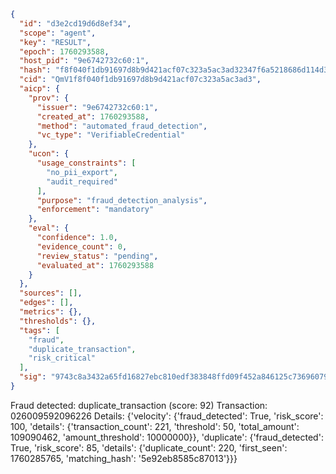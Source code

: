 ```json
{
  "id": "d3e2cd19d6d8ef34",
  "scope": "agent",
  "key": "RESULT",
  "epoch": 1760293588,
  "host_pid": "9e6742732c60:1",
  "hash": "f8f040f1db91697d8b9d421acf07c323a5ac3ad32347f6a5218686d114d3609d",
  "cid": "QmV1f8f040f1db91697d8b9d421acf07c323a5ac3ad3",
  "aicp": {
    "prov": {
      "issuer": "9e6742732c60:1",
      "created_at": 1760293588,
      "method": "automated_fraud_detection",
      "vc_type": "VerifiableCredential"
    },
    "ucon": {
      "usage_constraints": [
        "no_pii_export",
        "audit_required"
      ],
      "purpose": "fraud_detection_analysis",
      "enforcement": "mandatory"
    },
    "eval": {
      "confidence": 1.0,
      "evidence_count": 0,
      "review_status": "pending",
      "evaluated_at": 1760293588
    }
  },
  "sources": [],
  "edges": [],
  "metrics": {},
  "thresholds": {},
  "tags": [
    "fraud",
    "duplicate_transaction",
    "risk_critical"
  ],
  "sig": "9743c8a3432a65fd16827ebc810edf383848ffd09f452a846125c73696079e8f"
}
```

Fraud detected: duplicate_transaction (score: 92)
Transaction: 026009592096226
Details: {'velocity': {'fraud_detected': True, 'risk_score': 100, 'details': {'transaction_count': 221, 'threshold': 50, 'total_amount': 109090462, 'amount_threshold': 10000000}}, 'duplicate': {'fraud_detected': True, 'risk_score': 85, 'details': {'duplicate_count': 220, 'first_seen': 1760285765, 'matching_hash': '5e92eb8585c87013'}}}